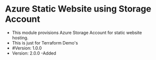 # Azure Static Website using Storage Account
- This module provisions Azure Storage Account for static website hosting.
- This is just for Terraform Demo's
- #Version: 1.0.0
- Version: 2.0.0 -Added



